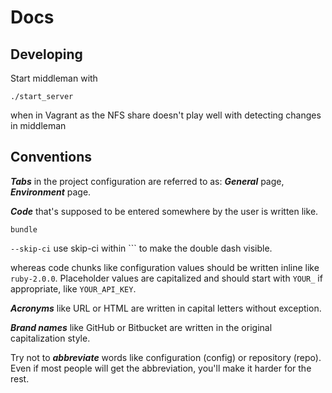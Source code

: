 Docs
====

## Developing

Start middleman with

```
./start_server
```

when in Vagrant as the NFS share doesn't play well with detecting changes in middleman


## Conventions

***Tabs*** in the project configuration are referred to as: ***General*** page, ***Environment*** page.

***Code*** that's supposed to be entered somewhere by the user is written like.

~~~shell
bundle
~~~

```--skip-ci``` use skip-ci within ``` to make the double dash visible.

whereas code chunks like configuration values should be written inline like ```ruby-2.0.0```. Placeholder values are capitalized and should start with ```YOUR_``` if appropriate, like ```YOUR_API_KEY```.

***Acronyms*** like URL or HTML are written in capital letters without exception.

***Brand names*** like GitHub or Bitbucket are written in the original capitalization style.

Try not to ***abbreviate*** words like configuration (config) or repository (repo). Even if most people will get the abbreviation, you'll make it harder for the rest.
